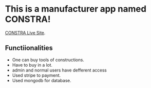 # This is a manufacturer app named CONSTRA!

[CONSTRA Live Site](https://constra-e9752.web.app).

## Functiionalities

* One can buy tools of constructions.
* Have to buy in a lot.
* admin and normal users have defferent access
* Used stripe to payment.
* Used mongodb for database.
